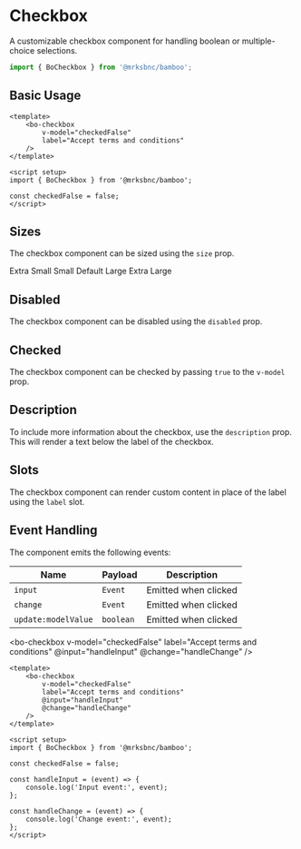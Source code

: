 <script setup>
import BoCheckbox from '@/components/bo-checkbox/BoCheckbox.vue';
import { BoSize } from '@/shared/bo-size';

const checkedTrue = true;
const checkedFalse = false;

const handleInput = (event) => {
	console.log('Input event:', event);
};

const handleChange = (event) => {
	console.log('Change event:', event);
};
</script>

# Checkbox

A customizable checkbox component for handling boolean or multiple-choice selections.

```js
import { BoCheckbox } from '@mrksbnc/bamboo';
```

## Basic Usage

```vue
<template>
	<bo-checkbox
		v-model="checkedFalse"
		label="Accept terms and conditions"
	/>
</template>

<script setup>
import { BoCheckbox } from '@mrksbnc/bamboo';

const checkedFalse = false;
</script>
```

<bo-checkbox v-model="checkedFalse" label="Accept terms and conditions" />

## Sizes

The checkbox component can be sized using the `size` prop.

<div class="grid grid-cols-2 gap-4">
	<span>Extra Small</span>
	<bo-checkbox v-model="checkedFalse" label="Accept terms and conditions" size="extra-small" />
	<span>Small</span>
	<bo-checkbox v-model="checkedFalse" label="Accept terms and conditions" size="small" />
	<span>Default</span>
	<bo-checkbox v-model="checkedFalse" label="Accept terms and conditions" size="default" />
	<span>Large</span>
	<bo-checkbox v-model="checkedFalse" label="Accept terms and conditions" size="large" />
	<span>Extra Large</span>
	<bo-checkbox v-model="checkedFalse" label="Accept terms and conditions" size="extra-large" />
</div>

## Disabled

The checkbox component can be disabled using the `disabled` prop.

<bo-checkbox v-model="checkedFalse" label="Accept terms and conditions" disabled />
<bo-checkbox v-model="checkedTrue" label="Accept terms and conditions" disabled />

## Checked

The checkbox component can be checked by passing `true` to the `v-model` prop.

<bo-checkbox v-model="checkedTrue" label="Accept terms and conditions" checked />

## Description

To include more information about the checkbox, use the `description` prop. This will render a text below the
label of the checkbox.

<bo-checkbox v-model="checkedFalse" label="Accept terms and conditions" description="This is a description of the checkbox." />

## Slots

The checkbox component can render custom content in place of the label using the `label` slot.

<bo-checkbox v-model="checkedFalse">
    <template #label>
    	<span>😶😶😶</span>
    </template>
</bo-checkbox>

## Event Handling

The component emits the following events:

| Name                | Payload   | Description          |
| ------------------- | --------- | -------------------- |
| `input`             | `Event`   | Emitted when clicked |
| `change`            | `Event`   | Emitted when clicked |
| `update:modelValue` | `boolean` | Emitted when clicked |

<bo-checkbox v-model="checkedFalse" label="Accept terms and conditions" @input="handleInput" @change="handleChange" />

```vue
<template>
	<bo-checkbox
		v-model="checkedFalse"
		label="Accept terms and conditions"
		@input="handleInput"
		@change="handleChange"
	/>
</template>

<script setup>
import { BoCheckbox } from '@mrksbnc/bamboo';

const checkedFalse = false;

const handleInput = (event) => {
	console.log('Input event:', event);
};

const handleChange = (event) => {
	console.log('Change event:', event);
};
</script>
```
